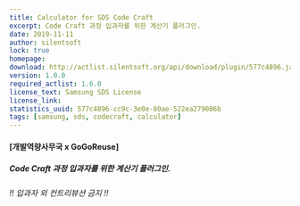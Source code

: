 ```yaml
---
title: Calculator for SDS Code Craft
excerpt: Code Craft 과정 입과자를 위한 계산기 플러그인.
date: 2019-11-11
author: silentsoft
lock: true
homepage: 
download: http://actlist.silentsoft.org/api/download/plugin/577c4896.jar
version: 1.0.0
required_actlist: 1.6.0
license_text: Samsung SDS License
license_link: 
statistics_uuid: 577c4896-cc9c-3e0e-80ae-522ea279086b
tags: [samsung, sds, codecraft, calculator]
---
```


#### [개발역량사무국 x GoGoReuse]
##### Code Craft 과정 입과자를 위한 계산기 플러그인.

###### !! 입과자 외 컨트리뷰션 금지 !!